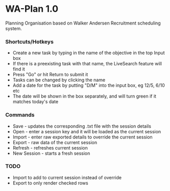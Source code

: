 # WA-Plan 1.0
Planning Organisation based on Walker Andersen Recruitment scheduling system.

### Shortcuts/Hotkeys
* Create a new task by typing in the name of the objective in the top Input box
* If there is a preexisting task with that name, the LiveSearch feature will find it
* Press "Go" or hit Return to submit it
* Tasks can be changed by clicking the name
* Add a date for the task by putting "D/M" into the input box, eg 12/5, 6/10 etc
* The date will be shown in the box separately, and will turn green if it matches today's date

### Commands
* Save - updates the corresponding .txt file with the session details
* Open - enter a session key and it will be loaded as the current session
* Import - enter raw exported details to override the current session
* Export - raw data of the current session
* Refresh - refreshes current session
* New Session - starts a fresh session

### TODO
* Import to add to current session instead of override
* Export to only render checked rows
